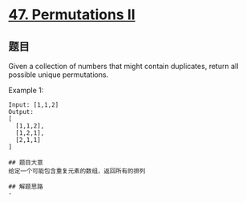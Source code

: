 # [47. Permutations II](https://leetcode.com/problems/permutations-ii/)

## 题目

Given a collection of numbers that might contain duplicates, return all possible unique permutations.

Example 1:
```
Input: [1,1,2]
Output:
[
  [1,1,2],
  [1,2,1],
  [2,1,1]
]

## 题目大意
给定一个可能包含重复元素的数组，返回所有的排列

## 解题思路
- 

